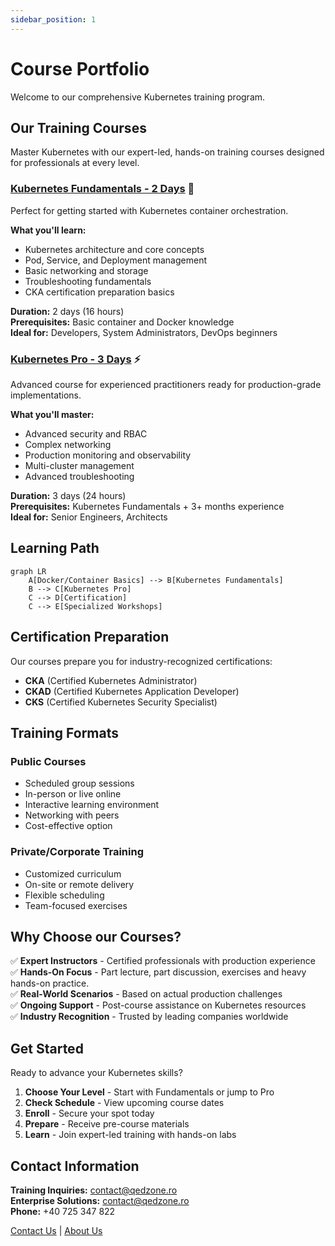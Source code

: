 ```yaml
---
sidebar_position: 1
---
```


# Course Portfolio

Welcome to our comprehensive Kubernetes training program.

## Our Training Courses

Master Kubernetes with our expert-led, hands-on training courses designed for professionals at every level.

### [Kubernetes Fundamentals - 2 Days](./kubernetes-fundamentals.md) 🚀

Perfect for getting started with Kubernetes container orchestration.

**What you'll learn:**

- Kubernetes architecture and core concepts
- Pod, Service, and Deployment management
- Basic networking and storage
- Troubleshooting fundamentals
- CKA certification preparation basics

**Duration:** 2 days (16 hours)  
**Prerequisites:** Basic container and Docker knowledge  
**Ideal for:** Developers, System Administrators, DevOps beginners

### [Kubernetes Pro - 3 Days](./kubernetes-pro.md) ⚡

Advanced course for experienced practitioners ready for production-grade implementations.

**What you'll master:**

- Advanced security and RBAC
- Complex networking
- Production monitoring and observability
- Multi-cluster management
- Advanced troubleshooting

**Duration:** 3 days (24 hours)  
**Prerequisites:** Kubernetes Fundamentals + 3+ months experience  
**Ideal for:** Senior Engineers, Architects

## Learning Path

```mermaid
graph LR
    A[Docker/Container Basics] --> B[Kubernetes Fundamentals]
    B --> C[Kubernetes Pro]
    C --> D[Certification]
    C --> E[Specialized Workshops]
```

## Certification Preparation

Our courses prepare you for industry-recognized certifications:

- **CKA** (Certified Kubernetes Administrator)
- **CKAD** (Certified Kubernetes Application Developer)  
- **CKS** (Certified Kubernetes Security Specialist)

## Training Formats

### Public Courses

- Scheduled group sessions
- In-person or live online
- Interactive learning environment
- Networking with peers
- Cost-effective option

### Private/Corporate Training

- Customized curriculum
- On-site or remote delivery
- Flexible scheduling
- Team-focused exercises


## Why Choose our Courses?

✅ **Expert Instructors** - Certified professionals with production experience  
✅ **Hands-On Focus** - Part lecture, part discussion, exercises and heavy hands-on practice.  
✅ **Real-World Scenarios** - Based on actual production challenges  
✅ **Ongoing Support** - Post-course assistance on Kubernetes resources  
✅ **Industry Recognition** - Trusted by leading companies worldwide

## Get Started

Ready to advance your Kubernetes skills?

1. **Choose Your Level** - Start with Fundamentals or jump to Pro
2. **Check Schedule** - View upcoming course dates
3. **Enroll** - Secure your spot today
4. **Prepare** - Receive pre-course materials
5. **Learn** - Join expert-led training with hands-on labs

## Contact Information

**Training Inquiries:** [contact@qedzone.ro](mailto:contact@qedzone.ro)  
**Enterprise Solutions:** [contact@qedzone.ro](mailto:contact@qedzone.ro)  
**Phone:** +40 725 347 822

[Contact Us](../contact) | [About Us](../about)

